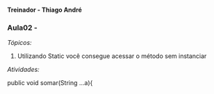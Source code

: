 #### Treinador - Thiago André

### Aula02 -

*Tópicos:*
1. Utilizando Static você consegue acessar o método sem instanciar

*Atividades:*

public void somar(String ...a){




